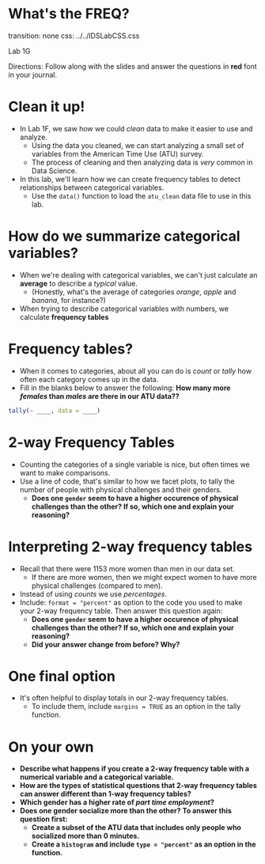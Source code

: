What's the FREQ?
================
transition: none
css: ../../IDSLabCSS.css

Lab 1G

Directions: Follow along with the slides and answer the questions in **red** font in your journal.




Clean it up!
=========

- In Lab 1F, we saw how we could _clean_ data to make it easier to use and analyze.
    - Using the data you cleaned, we can start analyzing a small set of variables from the American Time Use (ATU) survey.
    - The process of cleaning and then analyzing data is _very_ common in Data Science.
- In this lab, we'll learn how we can create frequency tables to detect relationships between categorical variables.
    - Use the `data()` function to load the `atu_clean` data file to use in this lab.


How do we summarize categorical variables?
=================================

- When we're dealing with categorical variables, we can't just calculate an **average** to describe a _typical_ value.
    - (Honestly, what's the average of categories _orange_, _apple_ and _banana_, for instance?)
- When trying to describe categorical variables with numbers, we calculate **frequency tables**

Frequency tables?
=================

- When it comes to categories, about all you can do is _count_ or _tally_ how often each category comes up in the data.
- Fill in the blanks below to answer the following: **How many more _females_ than _males_ are there in our ATU data??**

```r
tally(~ ____, data = ____)
```

2-way Frequency Tables
======================

- Counting the categories of a single variable is nice, but often times we want to make comparisons.
- Use a line of code, that's similar to how we facet plots, to tally the number of people with physical challenges and their genders.
    - **Does one `gender` seem to have a higher occurence of physical challenges than the other? If so, which one and explain your reasoning?**

Interpreting 2-way frequency tables
===================================

- Recall that  there were 1153 more women than men in our data set.
    - If there are more women, then we might  expect women to have more physical challenges (compared to men).
- Instead of using _counts_ we use _percentages_.
- Include: `format = "percent"` as option to the code you used to make your 2-way frequency table. Then answer this question again: 
    - **Does one `gender` seem to have a higher occurence of physical challenges than the other? If so, which one and explain your reasoning?**
    - **Did your answer change from before? Why?**

One final option
==============

- It's often helpful to display totals in our 2-way frequency tables.
    - To include them, include `margins = TRUE` as an option in the tally function.

On your own
===========

- **Describe what happens if you create a 2-way frequency table with a numerical variable and a categorical variable.**
- **How are the types of statistical questions that 2-way frequency tables can answer different than 1-way frequency tables?**
- **Which gender has a higher rate of _part time employment_?**
- **Does one gender socialize more than the other? To answer this question first:**
    - **Create a subset of the ATU data that includes only people who socialized more than 0 minutes.**
    - **Create a `histogram` and include `type = "percent"` as an option in the function.**
